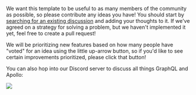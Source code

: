 We want this template to be useful to as many members of the community as possible, so please contribute any ideas you have! You should start by [searching for an existing discussion](https://github.com/apollographql/router-template/discussions?discussions_q=) and adding your thoughts to it. If we've agreed on a strategy for solving a problem, but we haven't implemented it yet, feel free to create a pull request!

We will be prioritizing new features based on how many people have "voted" for an idea using the little up-arrow button, so if you'd like to see certain improvements prioritized, please click that button!

You can also hop into our Discord server to discuss all things GraphQL and Apollo:

[![](https://dcbadge.vercel.app/api/server/graphos)](https://discord.gg/graphos)
